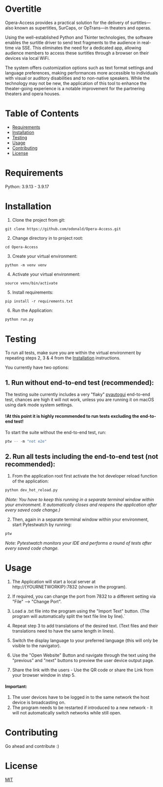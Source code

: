 # Overtitle

Opera-Access provides a practical solution for the delivery of surtitles—also known as supertitles, SurCaps, or OpTrans—in theaters and operas. 

Using the well-established Python and Tkinter technologies, the software enables the surtitle driver to send text fragments to the audience in real-time via SSE. This eliminates the need for a dedicated app, allowing audience members to access these surtitles through a browser on their devices via local WiFi. 

The system offers customization options such as text format settings and language preferences, making performances more accessible to individuals with visual or auditory disabilities and to non-native speakers. While the technology may not be new, the application of this tool to enhance the theater-going experience is a notable improvement for the partnering theaters and opera houses.

# Table of Contents
- [Requirements](#Requirements)
- [Installation](#Installation)
- [Testing](#Testing)
- [Usage](#Usage)
- [Contributing](#Contributing)
- [License](#License)

# Requirements
Python: 3.9.13 - 3.9.17


# Installation

1. Clone the project from git:

```
git clone https://github.com/odonald/Opera-Access.git
```


2. Change directory in to project root:

```
cd Opera-Access
```
3. Create your virtual environment:

```
python -m venv venv
```
4. Activate your virtual environment:
```
source venv/bin/activate
```

5. Install requirements:
```
pip install -r requirements.txt
```

6. Run the Application:

```python
python run.py
```

# Testing
To run all tests, make sure you are within the virtual environment by repeating steps 2, 3 & 4 from the [Installation](##Installation) instructions.

You currently have two options:

## 1. Run without end-to-end test (recommended):
The testing suite currently includes a very "flaky" [pyautogui](https://pyautogui.readthedocs.io/en/latest/)
 end-to-end test, chances are high it will not work, unless you are running it on macOS using dark mode system settings.
#### !At this point it is highly recommended to run tests excluding the end-to-end test!
To start the suite without the end-to-end test, run:
```python
ptw -- -m "not e2e"
```

## 2. Run all tests including the end-to-end test (not recommended):

1. From the application root first activate the hot developer reload function of the application:
```python
python dev_hot_reload.py
```
*(Note: You have to keep this running in a separate terminal window within your environment. It automatically closes and reopens the application after every saved code change.)*

2. Then, again in a separate terminal window within your environment, start Pytestwatch by running:
```python
ptw
```
*Note: Pytestwatch monitors your IDE and performs a round of tests after every saved code change.*



# Usage
1. The Application will start a local server at http://{YOURNETWORKIP}:7832 (shown in the program).

2. If required, you can change the port from 7832 to a different setting via "File" --> "Change Port".

3. Load a .txt file into the program using the "Import Text" button. (The program will automatically split the text file line by line).´

4. Repeat step 3 to add translations of the desired text. (Text files and their translations need to have the same length in lines).

5. Switch the display language to your preferred language (this will only be visible to the navigator). 

5. Use the "Open Website" Button and navigate through the text using the "previous" and "next" buttons to preview the user device output page.

6. Share the link with the users - Use the QR code or share the Link from your browser window in step 5.

#### Important:
1. The user devices have to be logged in to the same network the host device is broadcasting on. 
2. The program needs to be restarted if introduced to a new network - It will not automatically switch networks while still open. 



# Contributing

Go ahead and contribute :) 


# License

[MIT](https://choosealicense.com/licenses/mit/)
